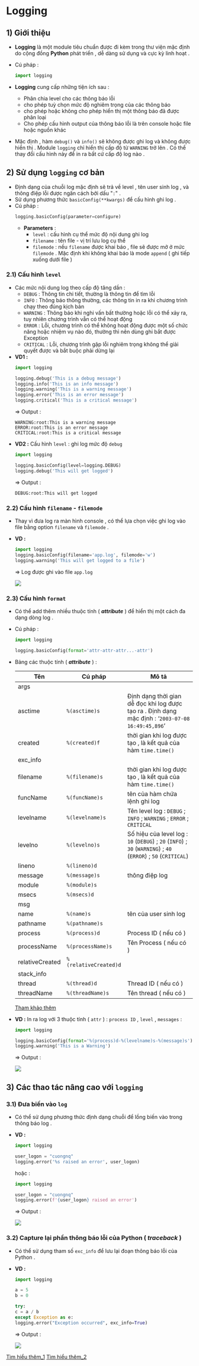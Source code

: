 # Logging
## **1) Giới thiệu**
- **Logging** là một module tiêu chuẩn được đi kèm trong thư viện mặc định do cộng đồng **Python** phát triển , dễ dàng sử dụng và cực kỳ linh hoạt .
- Cú pháp :
    ```py
    import logging
    ```
- **Logging** cung cấp những tiện ích sau :
    - Phân chia level cho các thông báo lỗi
    - cho phép tuỳ chọn mức độ nghiêm trọng của các thông báo
    - cho phép hoặc không cho phép hiển thị một thông báo đã được phân loại
    - Cho phép cấu hình output của thông báo lỗi là trên console hoặc file hoặc nguồn khác

- Mặc định , hàm `debug()` và `info()` sẽ không được ghi log và không được hiển thị . Module `logging` chỉ hiển thị cấp độ từ `WARNING` trở lên . Có thể thay đổi cấu hình này để in ra bất cứ cấp độ log nào .
## **2) Sử dụng `logging` cơ bản**
- Định dạng của chuỗi log mặc định sẽ trả về level , tên user sinh log , và thông điệp lỗi được ngăn cách bởi dấu "`:`" .
- Sử dụng phương thức `basicConfig(**kwargs)` để cấu hình ghi log .
- Cú pháp :
    ```py
    logging.basicConfig(parameter=configure)
    ```
    - **Parameters** :
        - `level` : cấu hình cụ thể mức độ nội dung ghi log
        - `filename` : tên file - vị trí lưu log cụ thể
        - `filemode` : nếu `filename` được khai báo , file sẽ được mở ở mức `filemode` . Mặc định khi không khai báo là mode `append` ( ghi tiếp xuống dưới file )
### **2.1) Cấu hình `level`**
- Các mức nội dung log theo cấp độ tăng dần :
    - `DEBUG` : Thông tin chi tiết, thường là thông tin để tìm lỗi
    - `INFO` : Thông báo thông thường, các thông tin in ra khi chương trình chạy theo đúng kịch bản
    - `WARNING` : Thông báo khi nghi vấn bất thường hoặc lỗi có thể xảy ra, tuy nhiên chương trình vẫn có thể hoạt động
    - `ERROR` : Lỗi, chương trình có thể không hoạt động được một số chức năng hoặc nhiệm vụ nào đó, thường thì nên dùng ghi bắt được Exception
    - `CRITICAL` : Lỗi, chương trình gặp lỗi nghiêm trọng không thể giải quyết được và bắt buộc phải dừng lại
- **VD1 :**  
    ```py
    import logging

    logging.debug('This is a debug message')
    logging.info('This is an info message')
    logging.warning('This is a warning message')
    logging.error('This is an error message')
    logging.critical('This is a critical message')
    ```
    => Output :
    ```
    WARNING:root:This is a warning message
    ERROR:root:This is an error message
    CRITICAL:root:This is a critical message
    ```
- **VD2 :** Cấu hình `level` : ghi log mức độ `debug`
    ```py
    import logging

    logging.basicConfig(level=logging.DEBUG)
    logging.debug('This will get logged')
    ```
    => Output :
    ```
    DEBUG:root:This will get logged
    ```
### **2.2) Cấu hình `filename` - `filemode`**
- Thay vì đưa log ra màn hình console , có thể lựa chọn việc ghi log vào file bằng option `filename` và `filemode` .
- **VD :**
    ```py
    import logging
    logging.basicConfig(filename='app.log', filemode='w')
    logging.warning('This will get logged to a file')
    ```
    => Log được ghi vào file `app.log`

    <img src=https://i.imgur.com/PC4gJLt.png>

### **2.3) Cấu hình `format`**
- Có thể add thêm nhiều thuộc tính ( ***attribute*** ) để hiển thị một cách đa dạng dòng log .
- Cú pháp :
    ```py
    import logging

    logging.basicConfig(format='attr-attr-attr...-attr')
    ```
- Bảng các thuộc tính ( ***attribute*** ) :

    | Tên | Cú pháp | Mô tả |
    |-----|---------|-------|
    | args | 
    | asctime | `%(asctime)s` | Định dạng thời gian dễ đọc khi log được tạo ra . Định dạng mặc định : ‘`2003-07-08 16:49:45,896`’ |
    | created | `%(created)f` | thời gian khi log được tạo , là kết quả của hàm `time.time()` |
    | exc_info |  | 
    | filename | `%(filename)s` | thời gian khi log được tạo , là kết quả của hàm `time.time()` |
    | funcName | `%(funcName)s` | tên của hàm chứa lệnh ghi log |
    | levelname | `%(levelname)s` | Tên level log : `DEBUG` ; `INFO` ; `WARNING` ; `ERROR` ; `CRITICAL` |
    | levelno | `%(levelno)s` | Số hiệu của level log : `10` (`DEBUG`) ; `20` (`INFO`) ; `30` (`WARNING`) ; `40` (`ERROR`) ; `50` (`CRITICAL`) |
    | lineno | `%(lineno)d` |
    | message | `%(message)s` | thông điệp log |
    | module | `%(module)s` |
    | msecs | `%(msecs)d` |
    | msg | 
    | name | `%(name)s` | tên của user sinh log |
    | pathname | `%(pathname)s` | 
    | process | `%(process)d` | Process ID ( nếu có ) |
    | processName | `%(processName)s` | Tên Process ( nếu có ) |
    | relativeCreated | `%(relativeCreated)d` | 
    | stack_info |  | 
    | thread | `%(thread)d` | Thread ID ( nếu có ) |
    | threadName | `%(threadName)s` | Tên thread ( nếu có )

    [Tham khảo thêm](https://docs.python.org/3/library/logging.html#logrecord-attributes)
- **VD :** In ra log với 3 thuộc tính ( `attr` ) : `process ID` , `level` , `messages` :
    ```py
    import logging

    logging.basicConfig(format='%(process)d-%(levelname)s-%(message)s')
    logging.warning('This is a Warning')
    ```
    => Output :
    
    <img src=https://i.imgur.com/SP96liD.png>

## **3) Các thao tác nâng cao với `logging`**
### **3.1) Đưa biến vào `log`**
- Có thể sử dụng phương thức định dạng chuỗi để lồng biến vào trong thông báo log .
- **VD :**
    ```py
    import logging
    
    user_logon = "cuongnq"
    logging.error('%s raised an error', user_logon)
    ```
    hoặc :
    ```py
    import logging

    user_logon = "cuongnq"
    logging.error(f'{user_logon} raised an error')
    ```
    => Output :

    <img src=https://i.imgur.com/497dNxU.png>

### **3.2) Capture lại phần thông báo lỗi của Python ( *traceback* )**
- Có thể sử dụng tham số `exc_info` để lưu lại đoạn thông báo lỗi của Python .
- **VD :**
    ```py
    import logging

    a = 5
    b = 0

    try:
    c = a / b
    except Exception as e:
    logging.error("Exception occurred", exc_info=True)
    ```
    => Output :

    <img src=https://i.imgur.com/dlamWYm.png>


[Tìm hiểu thêm_1](https://realpython.com/python-logging/)
[Tìm hiểu thêm_2](https://techblog.vn/log-cho-python-su-dung-sao-cho-dung-va-de-nhan-biet)